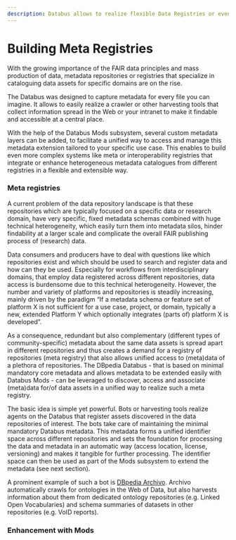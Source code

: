 ```yaml
---
description: Databus allows to realize flexible Data Registries or even Meta-Registries
---
```


# Building Meta Registries

With the growing importance of the FAIR data principles and mass production of data, metadata repositories or registries that specialize in cataloguing data assets for specific domains are on the rise.&#x20;

The Databus was designed to capture metadata for every file you can imagine. It allows to easily realize a crawler or other harvesting tools that collect information spread in the Web or your intranet to make it findable and accessible at a central place.&#x20;

With the help of the Databus Mods subsystem, several custom metadata layers can be added, to facilitate a unified way to access and manage this metadata extension tailored to your specific use case. This enables to build even more complex systems like meta or interoperability registries that integrate or enhance heterogeneous metadata catalogues from different registries in a flexible and extensible way.&#x20;

### Meta registries

A current problem of the data repository landscape is that these repositories which are typically focused on a specific data or research domain, have very specific, fixed metadata schemas combined with huge technical heterogeneity, which easily turn them into metadata silos, hinder findability at a larger scale and complicate the overall FAIR publishing process of (research) data.

Data consumers and producers have to deal with questions like which repositories exist and which should be used to search and register data and how can they be used. Especially for workflows from interdisciplinary domains, that employ data registered across different repositories, data access is burdensome due to this technical heterogeneity. However, the number and variety of platforms and repositories is steadily increasing, mainly driven by the paradigm “If a metadata schema or feature set of platform X is not sufficient for a use case, project, or domain, typically a new, extended Platform Y which optionally integrates (parts of) platform X is developed”.&#x20;

As a consequence, redundant but also complementary (different types of community-specific) metadata about the same data assets is spread apart in different repositories and thus creates a demand for a registry of repositories (meta registry) that also allows unified access to (meta)data of a plethora of repositories. The DBpedia Databus - that is based on minimal mandatory core metadata and allows metadata to be extended easily with Databus Mods - can be leveraged to discover, access and associate (meta)data for/of data assets in a unified way to realize such a meta registry.

The basic idea is simple yet powerful. Bots or harvesting tools realize agents on the Databus that register assets discovered in the data repositories of interest. The bots take care of maintaining the minimal mandatory Databus metadata. This metadata forms a unified identifier space across different repositories and sets the foundation for processing the data and metadata in an automatic way (access location, license, versioning) and makes it tangible for further processing. The identifier space can then be used as part of the Mods subsystem to extend the metadata (see next section).

A prominent example of such a bot is [DBpedia Archivo](https://archivo.dbpedia.org). Archivo automatically crawls for ontologies in the Web of Data, but also harvests information about them from dedicated ontology repositories (e.g. Linked Open Vocabularies) and schema summaries of datasets in other repositories (e.g. VoID reports).&#x20;

### Enhancement with Mods
